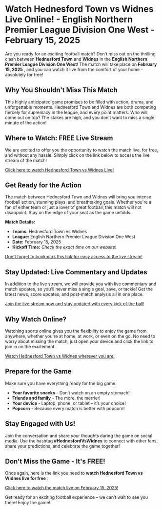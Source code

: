 # Watch Hednesford Town vs Widnes Live Online! - English Northern Premier League Division One West - February 15, 2025

Are you ready for an exciting football match? Don't miss out on the thrilling clash between **Hednesford Town** and **Widnes** in the **English Northern Premier League Division One West**! The match will take place on **February 15, 2025** , and you can watch it live from the comfort of your home - absolutely for free!

## Why You Shouldn't Miss This Match

This highly anticipated game promises to be filled with action, drama, and unforgettable moments. Hednesford Town and Widnes are both competing fiercely for supremacy in the league, and every point matters. Who will come out on top? The stakes are high, and you don’t want to miss a single minute of the action!

## Where to Watch: FREE Live Stream

We are excited to offer you the opportunity to watch the match live, for free, and without any hassle. Simply click on the link below to access the live stream of the match!

[Click here to watch Hednesford Town vs Widnes Live!](https://tinyurl.com/livestreamfreeo?st=Hednesford+Town+vs+Widnes&si=ghc)

## Get Ready for the Action

The match between Hednesford Town and Widnes will bring you intense football action, stunning plays, and breathtaking goals. Whether you're a fan of either team or just a lover of great football, this match will not disappoint. Stay on the edge of your seat as the game unfolds.

**Match Details:**

- **Teams:** Hednesford Town vs Widnes
- **League:** English Northern Premier League Division One West
- **Date:** February 15, 2025
- **Kickoff Time:** _Check the exact time on our website!_

[Don't forget to bookmark this link for easy access to the live stream!](https://tinyurl.com/livestreamfreeo?st=Hednesford+Town+vs+Widnes&si=ghc)

## Stay Updated: Live Commentary and Updates

In addition to the live stream, we will provide you with live commentary and match updates, so you'll never miss a single goal, save, or tackle! Get the latest news, score updates, and post-match analysis all in one place.

[Join the live stream now and stay updated with every kick of the ball!](https://tinyurl.com/livestreamfreeo?st=Hednesford+Town+vs+Widnes&si=ghc)

## Why Watch Online?

Watching sports online gives you the flexibility to enjoy the game from anywhere, whether you're at home, at work, or even on the go. No need to worry about missing the match, just open your device and click the link to join in on the excitement.

[Watch Hednesford Town vs Widnes wherever you are!](https://tinyurl.com/livestreamfreeo?st=Hednesford+Town+vs+Widnes&si=ghc)

## Prepare for the Game

Make sure you have everything ready for the big game:

- **Your favorite snacks** - Don’t watch on an empty stomach!
- **Friends and family** - The more, the merrier!
- **Your device** - Laptop, phone, or tablet – it’s your choice!
- **Popcorn** - Because every match is better with popcorn!

## Stay Engaged with Us!

Join the conversation and share your thoughts during the game on social media. Use the hashtag **#HednesfordVsWidnes** to connect with other fans, share your predictions, and celebrate the game together!

## Don't Miss the Game - It's FREE!

Once again, here is the link you need to **watch Hednesford Town vs Widnes live for free** :

[Click here to watch the match live on February 15, 2025!](https://tinyurl.com/livestreamfreeo?st=Hednesford+Town+vs+Widnes&si=ghc)

Get ready for an exciting football experience – we can’t wait to see you there! Enjoy the game!
